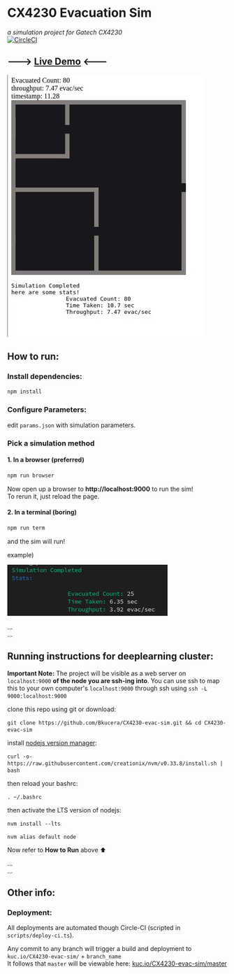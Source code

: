 # CX4230 Evacuation Sim
*a simulation project for Gatech CX4230*  
[![CircleCI](https://circleci.com/gh/Bkucera/CX4230-evac-sim.svg?style=svg)](https://circleci.com/gh/Bkucera/CX4230-evac-sim)

---> [Live Demo](https://kuc.io/CX4230-evac-sim/master) <---
---

![npm run browser](npmbrowser.gif)



## How to run:

### Install dependencies:

```bash
npm install
```

### Configure Parameters:

edit `params.json` with simulation parameters.


### Pick a simulation method

#### 1. In a browser (preferred)

```bash
npm run browser
```
Now open up a browser to **http://localhost:9000** to run the sim!  
To rerun it, just reload the page.

#### 2. In a terminal (boring)
```bash
npm run term
```
and the sim will run!

example)

![npm run term](npmterm.png)

...  
...
## Running instructions for deeplearning cluster:
**Important Note:** The project will be visible as a web server on `localhost:9000` **of the node you are ssh-ing into**. You can use ssh to map this to your own computer's `localhost:9000` through ssh using `ssh -L 9000:localhost:9000`

clone this repo using git or download:
```
git clone https://github.com/Bkucera/CX4230-evac-sim.git && cd CX4230-evac-sim
```

install [nodejs version manager](https://github.com/creationix/nvm):
```
curl -o- https://raw.githubusercontent.com/creationix/nvm/v0.33.8/install.sh | bash
```

then reload your bashrc:
```
. ~/.bashrc
```

then activate the LTS version of nodejs:
```
nvm install --lts
```
```
nvm alias default node
```

Now refer to **How to Run** above ⬆


...  
...
## Other info:

### Deployment:

All deployments are automated though Circle-CI (scripted in `scripts/deploy-ci.ts`).

Any commit to any branch will trigger a build and deployment to `kuc.io/CX4230-evac-sim/` + `branch_name`  
It follows that `master` will be viewable here: [kuc.io/CX4230-evac-sim/master](https://kuc.io/CX4230-evac-sim/master)



